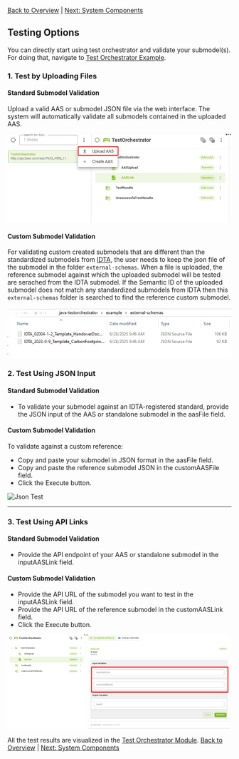 [Back to Overview](index.md) | [Next: System Components](system_components.md)

## Testing Options

You can directly start using test orchestrator and validate your submodel(s). For doing that, navigate to [Test Orchestrator Example](https://github.com/eclipse-basyx/basyx-applications/tree/main/test-orchestrator/example).

### 1. Test by Uploading Files

#### Standard Submodel Validation
Upload a valid AAS or submodel JSON file via the web interface.
The system will automatically validate all submodels contained in the uploaded AAS. 

![Test_Orchestrator_Upload](./images/Test_Orchestrator_Upload.png)


#### Custom Submodel Validation
For validating custom created submodels that are different than the standardized submodels from [IDTA](https://smt-repo.admin-shell-io.com/), the user needs to keep the json file of the submodel in the folder `external-schemas`. When a file is uploaded, the reference submodel against which the uploaded submodel will be tested are serached from the IDTA submodel. If the Semantic ID of the uploaded submodel does not match any standardized submodels from IDTA then this `external-schemas` folder is searched to find the reference custom submodel. 

![external-schema](./images/external-schema.PNG)


### 2. Test Using JSON Input

#### Standard Submodel Validation

- To validate your submodel against an IDTA-registered standard, provide the JSON input of the AAS or standalone submodel in the aasFile field.

#### Custom Submodel Validation
To validate against a custom reference:

- Copy and paste your submodel in JSON format in the aasFile field.
- Copy and paste the reference submodel JSON in the customAASFile field.
- Click the Execute button.

![Json Test](./Test_Orchestrator_JSON.PNG)

---

### 3. Test Using API Links

#### Standard Submodel Validation
- Provide the API endpoint of your AAS or standalone submodel in the inputAASLink field.

#### Custom Submodel Validation
- Provide the API URL of the submodel you want to test in the inputAASLink field.
- Provide the API URL of the reference submodel in the customAASLink field.
- Click the Execute button.


![Test_Orchestrator_API](./images/Test_Orchestrator_API.png)


All the test results are visualized in the [Test Orchestrator Module](results_visualization.md).
[Back to Overview](index.md) | [Next: System Components](../system_components.md)